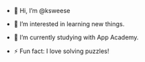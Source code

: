 - 👋 Hi, I’m @ksweese
- 👀 I’m interested in learning new things.
- 🌱 I’m currently studying with App Academy.

- ⚡ Fun fact: I love solving puzzles!

<!---
ksweese/ksweese is a ✨ special ✨ repository because its `README.md` (this file) appears on your GitHub profile.
You can click the Preview link to take a look at your changes.
--->
